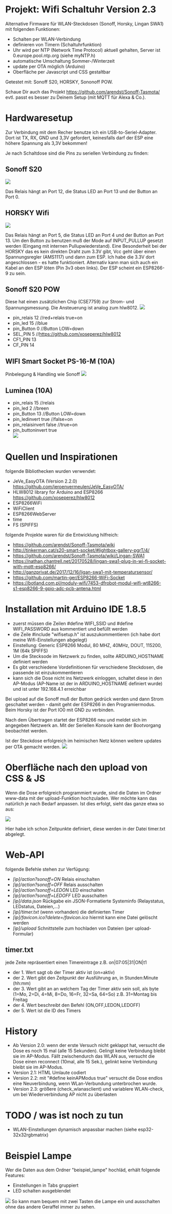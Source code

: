 # Projekt: Wifi Schaltuhr Version 2.3

Alternative Firmware für WLAN-Steckdosen (Sonoff, Horsky, Lingan SWA1) mit folgenden Funktionen:
* Schalten per WLAN-Verbindung
* definieren von Timern (Schaltuhrfunktion)
* Uhr wird per NTP (Network Time Protocol) aktuell gehalten, Server ist 0.europe.pool.ntp.org (siehe myNTP.h)
* automatische Umschaltung Sommer-/Winterzeit
* update per OTA möglich (Arduino)
* Oberfläche per Javascript und CSS gestaltbar

Getestet mit: Sonoff S20, HORSKY, Sononoff POW.

Schaue Dir auch das Projekt https://github.com/arendst/Sonoff-Tasmota/ evtl. passt es besser zu Deinem Setup (mit MQTT für Alexa & Co.).

# Hardwaresetup
Zur Verbindung mit dem Recher benutze ich ein USB-to-Seriel-Adapter. Dort ist TX, RX, GND und 3,3V gefordert, keinesfalls darf der ESP eine höhere Spannung als 3,3V bekommen!

Je nach Schaltdose sind die Pins zu seriellen Verbindung zu finden:

## Sonoff S20
![](https://raw.githubusercontent.com/polygontwist/ESP_sonoff_Schaltuhr/master/bilder/sonoff_platine.png)

Das Relais hängt an Port 12, die Status LED an Port 13 und der Button an Port 0.

## HORSKY Wifi
![](https://raw.githubusercontent.com/polygontwist/ESP_sonoff_Schaltuhr/master/bilder/platine_horsky_Lingan-SWA1.png)

Das Relais hängt an Port 5, die Status LED an Port 4 und der Button an Port 13. Um den Button zu benutzen muß der Mode auf INPUT_PULLUP gesetzt werden (Eingang mit internen Pullupwiederstand).
Eine Besonderheit bei der HORSKY das es kein direkten Draht zum 3.3V gibt, Vcc geht über einen Spannungsregler (AMS1117) und dann zum ESP. Ich habe die 3.3V dort angeschlossen - es hatte funktioniert. Alternativ kann man sich auch ein Kabel an den ESP löten (Pin 3v3 oben links).
Der ESP scheint ein ESP8266-9 zu sein.

## Sonoff S20 POW
Diese hat einen zusätzlichen Chip (CSE7759) zur Strom- und Spannungsmessung. Die Ansteuerung ist analog zum hlw8012.
![](https://raw.githubusercontent.com/polygontwist/ESP_sonoff_Schaltuhr/master/bilder/sonoffPOW_serial.jpg)
* pin_relais 12 //red+relais   true=on
* pin_led 15    //blue          
* pin_Button 0  //Button  LOW=down 
* SEL_PIN    5  //https://github.com/xoseperez/hlw8012
* CF1_PIN   13
* CF_PIN    14

## WIFI Smart Socket PS-16-M (10A)
Pinbelegung & Handling wie Sonoff
![](https://raw.githubusercontent.com/polygontwist/ESP_sonoff_Schaltuhr/master/bilder/wifi_smart_socket.jpg)


## Luminea (10A)
* pin_relais 15 //relais
* pin_led 2     //breen          
* pin_Button 13  //Button  LOW=down 
* pin_ledinvert true          //false=on      
* pin_relaisinvert false      //true=on      
* pin_buttoninvert true  
![](https://raw.githubusercontent.com/polygontwist/ESP_sonoff_Schaltuhr/master/bilder/platine_luminea_bottom.jpg)


# Quellen und Inspirationen
folgende Bibliothecken wurden verwendet:
* JeVe_EasyOTA (Version 2.2.0) https://github.com/jeroenvermeulen/JeVe_EasyOTA/
* HLW8012 library for Arduino and ESP8266 https://github.com/xoseperez/hlw8012
* ESP8266WiFi
* WiFiClient
* ESP8266WebServer
* time
* FS (SPIFFS)

folgende Projekte waren für die Entwicklung hilfreich: 
* https://github.com/arendst/Sonoff-Tasmota/wiki
* http://tinkerman.cat/s20-smart-socket/#lightbox-gallery-pgrT/4/
* https://github.com/arendst/Sonoff-Tasmota/wiki/Lingan-SWA1
* https://nathan.chantrell.net/20170528/lingan-swa1-plug-in-wi-fi-socket-with-mqtt-esp8266/
* http://ganzprivat.de/2017/12/16/ligan-swa1-mit-temperatursensor/
* https://github.com/martin-ger/ESP8266-WiFi-Socket
* https://botland.com.pl/moduly-wifi/7453-dfrobot-modul-wifi-wt8266-s1-esp8266-9-gpio-adc-pcb-antena.html


# Installation mit Arduino IDE 1.8.5
* zuerst müssen die Zeilen #define WIFI_SSID und #define WIFI_PASSWORD aus kommentiert und befüllt werden
* die Zeile #include "wifisetup.h" ist auszukommentieren (ich habe dort meine Wifi-Einstellungen abgelegt)
* Einstellung: Generic ESP8266 Modul, 80 MHZ, 40MHz, DOUT, 115200, 1M (64k SPIFFS)
* Um die Stecksode im Netzwerk zu finden, sollte ARDUINO_HOSTNAME definiert werden
* Es gibt verschiedene Vordefinitionen für verschiedene Steckdosen, die passende ist einzukommentieren
* kann sich die Dose nicht ins Netzwerk einloggen, schaltet diese in den AP-Modus (AP-Name ist der in ARDUINO_HOSTNAME definiert wurde) und ist unter 192.168.4.1 erreichbar

Bei upload auf die Sonoff muß der Button gedrück werden und dann Strom geschaltet werden - damit geht der ESP8266 in den Programiermodus.
Beim Horsky ist der Port IO0 mit GND zu verbinden.

Nach dem Übertragen startet der ESP8266 neu und meldet sich im angegeben Netzwerk an. Mit der Seriellen Konsole kann der Bootvorgang beobachtet werden.

Ist der Steckdose erfolgreich im heimischen Netz können weitere updates per OTA gemacht werden.
![](https://github.com/polygontwist/ESP_sonoff_Schaltuhr/blob/master/bilder/ota-port.png)

# Oberfläche nach den upload von CSS & JS
Wenn die Dose erfolgreich programmiert wurde, sind die Daten im Ordner www-data mit der upload-Funktion hochzuladen. Wer möchte kann das natürlich je nach Bedarf anpassen. Ist dies erfolgt, sieht das ganze etwa so aus:

![](https://github.com/polygontwist/ESP_sonoff_Schaltuhr/blob/master/bilder/screen01.png)

Hier habe ich schon Zeitpunkte definiert, diese werden in der Datei timer.txt abgelegt.

# Web-API
folgende Befehle stehen zur Verfügung:
* *[ip]/action?sonoff=ON* Relais einschalten
* *[ip]/action?sonoff=OFF* Relais ausschalten
* *[ip]/action?sonoff=LEDON* LED einschalten
* *[ip]/action?sonoff=LEDOFF* LED ausschalten
* *[ip]/data.json* Rückgabe ein JSON-Formatierte Systeminfo (Relaystatus, LEDstatus, Dateien,...)
* *[ip]/timer.txt* (wenn vorhanden) die definierten Timer
* *[ip]/favicon.ico?delete=/favicon.ico* hiermit kann eine Datei gelöscht werden
* *[ip]/upload* Schnittstelle zum hochladen von Dateien (per upload-Formular)
  
## timer.txt
jede Zeite repräsentiert einen Timereintrage z.B. on|07:05|31|ON|t1
* der 1. Wert sagt ob der Timer aktiv ist (on=aktiv)
* der 2. Wert gibt den Zeitpunkt der Ausführung an, in Stunden:Minute (hh:mm)
* der 3. Wert gibt an an welchem Tag der Timer aktiv sein soll, als byte (1=Mo, 2=Di, 4=Mi, 8=Do, 16=Fr, 32=Sa, 64=So) z.B. 31=Montag bis Freitag
* der 4. Wert beschreibt den Befehl (ON,OFF,LEDON,LEDOFF)
* der 5. Wert ist die ID des Timers
  
# History
* Ab Version 2.0: wenn der erste Versuch nicht geklappt hat, versucht die Dose es noch 15 mal (alle 15 Sekunden). Gelingt keine Verbindung bleibt sie im AP-Modus. 
Fällt zwischendurch das WLAN aus, versucht die Dose einen reconnect (10mal, alle 15 Sek.), gelinkt keine Verbindung bleibt sie im AP-Modus.
* Version 2.1: HTML Umlaute codiert
* Version 2.2: mit "#define keinAPModus true" versucht die Dose endlos eine Neuverbindung, wenn WLan-Verbundung unterbrochen wurde.
* Version 2.3: größere (check_wlanasclient) und variablere WLAN-check, um bei Wiederverbindung AP nicht zu überlasten
  
# TODO / was ist noch zu tun
 * WLAN-Einstellungen dynamisch anpassbar machen (siehe esp32-32x32rgbmatrix)


# Beispiel Lampe
Wer die Daten aus dem Ordner "beispiel_lampe" hochläd, erhält folgende Features:
* Einstellungen in Tabs gruppiert
* LED schalten ausgeblendet

![](https://github.com/polygontwist/ESP_sonoff_Schaltuhr/blob/master/bilder/screenshots_lampe.png)
So kann mam bequem mit zwei Tasten die Lampe ein und ausschalten ohne das andere Geraffel immer zu sehen.
 
 
